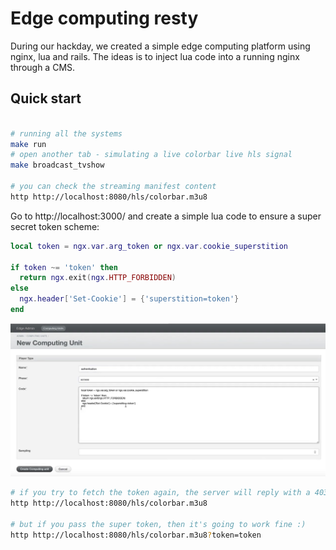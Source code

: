 # Edge computing resty

During our hackday, we created a simple edge computing platform using nginx, lua and rails. The ideas is to inject lua code into a running nginx through a CMS.

## Quick start

```bash

# running all the systems
make run
# open another tab - simulating a live colorbar live hls signal
make broadcast_tvshow

# you can check the streaming manifest content
http http://localhost:8080/hls/colorbar.m3u8
````

Go to http://localhost:3000/ and create a simple lua code to ensure a super secret token scheme:

```lua
local token = ngx.var.arg_token or ngx.var.cookie_superstition

if token ~= 'token' then
  return ngx.exit(ngx.HTTP_FORBIDDEN)
else
  ngx.header['Set-Cookie'] = {'superstition=token'}
end
```

![A CMS print screen](/cms.jpg "A CMS print screen")

```bash
# if you try to fetch the token again, the server will reply with a 403
http http://localhost:8080/hls/colorbar.m3u8

# but if you pass the super token, then it's going to work fine :)
http http://localhost:8080/hls/colorbar.m3u8?token=token
```
